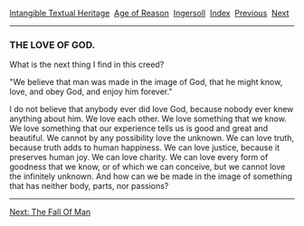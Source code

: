 [Intangible Textual Heritage](../../../index)  [Age of
Reason](../../index)  [Ingersoll](../index)  [Index](index) 
[Previous](i0148)  [Next](i0150) 

------------------------------------------------------------------------

### THE LOVE OF GOD.

What is the next thing I find in this creed?

"We believe that man was made in the image of God, that he might know,
love, and obey God, and enjoy him forever."

I do not believe that anybody ever did love God, because nobody ever
knew anything about him. We love each other. We love something that we
know. We love something that our experience tells us is good and great
and beautiful. We cannot by any possibility love the unknown. We can
love truth, because truth adds to human happiness. We can love justice,
because it preserves human joy. We can love charity. We can love every
form of goodness that we know, or of which we can conceive, but we
cannot love the infinitely unknown. And how can we be made in the image
of something that has neither body, parts, nor passions?

------------------------------------------------------------------------

[Next: The Fall Of Man](i0150)
